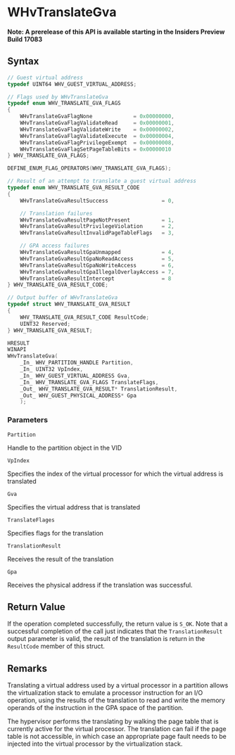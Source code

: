 # WHvTranslateGva
**Note: A prerelease of this API is available starting in the Insiders Preview Build 17083**

## Syntax
```C
// Guest virtual address
typedef UINT64 WHV_GUEST_VIRTUAL_ADDRESS;

// Flags used by WHvTranslateGva
typedef enum WHV_TRANSLATE_GVA_FLAGS
{
    WHvTranslateGvaFlagNone             = 0x00000000,
    WHvTranslateGvaFlagValidateRead     = 0x00000001,
    WHvTranslateGvaFlagValidateWrite    = 0x00000002,
    WHvTranslateGvaFlagValidateExecute  = 0x00000004,
    WHvTranslateGvaFlagPrivilegeExempt  = 0x00000008,
    WHvTranslateGvaFlagSetPageTableBits = 0x00000010
} WHV_TRANSLATE_GVA_FLAGS;

DEFINE_ENUM_FLAG_OPERATORS(WHV_TRANSLATE_GVA_FLAGS);

// Result of an attempt to translate a guest virtual address
typedef enum WHV_TRANSLATE_GVA_RESULT_CODE
{
    WHvTranslateGvaResultSuccess                 = 0,

    // Translation failures
    WHvTranslateGvaResultPageNotPresent          = 1,
    WHvTranslateGvaResultPrivilegeViolation      = 2,
    WHvTranslateGvaResultInvalidPageTableFlags   = 3,

    // GPA access failures
    WHvTranslateGvaResultGpaUnmapped             = 4,
    WHvTranslateGvaResultGpaNoReadAccess         = 5,
    WHvTranslateGvaResultGpaNoWriteAccess        = 6,
    WHvTranslateGvaResultGpaIllegalOverlayAccess = 7,
    WHvTranslateGvaResultIntercept               = 8
} WHV_TRANSLATE_GVA_RESULT_CODE;

// Output buffer of WHvTranslateGva
typedef struct WHV_TRANSLATE_GVA_RESULT
{
    WHV_TRANSLATE_GVA_RESULT_CODE ResultCode;
    UINT32 Reserved;
} WHV_TRANSLATE_GVA_RESULT;

HRESULT
WINAPI
WHvTranslateGva(
    _In_ WHV_PARTITION_HANDLE Partition,
    _In_ UINT32 VpIndex,
    _In_ WHV_GUEST_VIRTUAL_ADDRESS Gva,
    _In_ WHV_TRANSLATE_GVA_FLAGS TranslateFlags,
    _Out_ WHV_TRANSLATE_GVA_RESULT* TranslationResult,
    _Out_ WHV_GUEST_PHYSICAL_ADDRESS* Gpa
    );
```
### Parameters

`Partition`

Handle to the partition object in the VID

`VpIndex`

Specifies the index of the virtual processor for which the virtual address is translated

`Gva`

Specifies the virtual address that is translated

`TranslateFlages`

Specifies flags for the translation 


`TranslationResult`

Receives the result of the translation

`Gpa`

Receives the physical address if the translation was successful. 

## Return Value

If the operation completed successfully, the return value is `S_OK`. Note that a successful completion of the call just indicates that the `TranslationResult` output parameter is valid, the result of the translation is return in the `ResultCode` member of this struct. 

## Remarks

Translating a virtual address used by a virtual processor in a partition allows the virtualization stack to emulate a processor instruction for an I/O operation, using the results of the translation to read and write the memory operands of the instruction in the GPA space of the partition. 

The hypervisor performs the translating by walking the page table that is currently active for the virtual processor. The translation can fail if the page table is not accessible, in which case an appropriate page fault needs to be injected into the virtual processor by the virtualization stack. 
